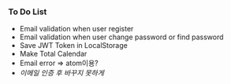 ### To Do List

- Email validation when user register
- Email validation when user change password or find password
- Save JWT Token in LocalStorage
- Make Total Calendar
- Email error => atom이용?
- *이메일 인증 후 바꾸지 못하게*
